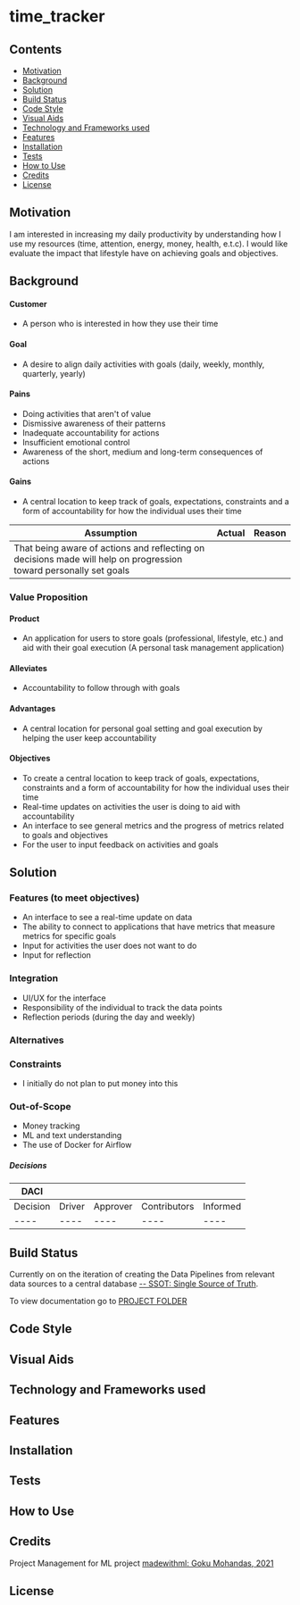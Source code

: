 # time_tracker

## Contents
* [Motivation](#motivation)
* [Background](#Background)
* [Solution](#Solution)
* [Build Status](#build-status)
* [Code Style](#code-style)
* [Visual Aids](#visual-aids)
* [Technology and Frameworks used](#technology-and-frameworks-used)
* [Features](#features)
* [Installation](#installation)
* [Tests](#tests)
* [How to Use](#how-to-use)
* [Credits](#credits)
* [License](#license)

## Motivation
I am interested in increasing my daily productivity by understanding how I use my resources (time, attention, energy, money, health, e.t.c). I would like evaluate the impact that lifestyle have on achieving goals and objectives.

## Background

#### Customer
- A person who is interested in how they use their time
#### Goal
- A desire to align daily activities with goals (daily, weekly, monthly, quarterly, yearly)
#### Pains
- Doing activities that aren't of value
- Dismissive awareness of their patterns
- Inadequate accountability for actions
- Insufficient emotional control
- Awareness of the short, medium and long-term consequences of actions
#### Gains
- A central location to keep track of goals, expectations, constraints and a form of accountability for how the individual uses their time

| Assumption | Actual | Reason |
| ---- | ---- | ---- |
| That being aware of actions and reflecting on decisions made will help on progression toward personally set goals | | |
### Value Proposition
#### Product
- An application for users to store goals (professional, lifestyle, etc.) and aid with their goal execution (A personal task management application)
#### Alleviates
- Accountability to follow through with goals
#### Advantages
- A central location for personal goal setting and goal execution by helping the user keep accountability
#### Objectives
- To create a central location to keep track of goals, expectations, constraints and a form of accountability for how the individual uses their time
- Real-time updates on activities the user is doing to aid with accountability
- An interface to see general metrics and the progress of metrics related to goals and objectives
- For the user to input feedback on activities and goals
## Solution
### Features (to meet objectives)
- An interface to see a real-time update on data
- The ability to connect to applications that have metrics that measure metrics for specific goals
- Input for activities the user does not want to do
- Input for reflection
### Integration
- UI/UX for the interface
- Responsibility of the individual to track the data points
- Reflection periods (during the day and weekly)
### Alternatives
### Constraints
- I initially do not plan to put money into this
### Out-of-Scope
- Money tracking
- ML and text understanding
- The use of Docker for Airflow
##### Decisions
| DACI|||||
| ---- | ---- | ---- | ---- | ---- |
| Decision | Driver | Approver | Contributors | Informed |
| ---- | ---- | ---- | ---- | ---- |


## Build Status
Currently on on the iteration of creating the Data Pipelines from relevant data sources to a central database [ -- SSOT: Single Source of Truth](https://en.wikipedia.org/wiki/Single_source_of_truth).

To view documentation go to [PROJECT FOLDER](https://github.com/BubbaTam/time_tracker/tree/main/project)
## Code Style

## Visual Aids

## Technology and Frameworks used

## Features

## Installation

## Tests

## How to Use

## Credits
Project Management for ML project [madewithml: Goku Mohandas, 2021](https://madewithml.com/)


## License